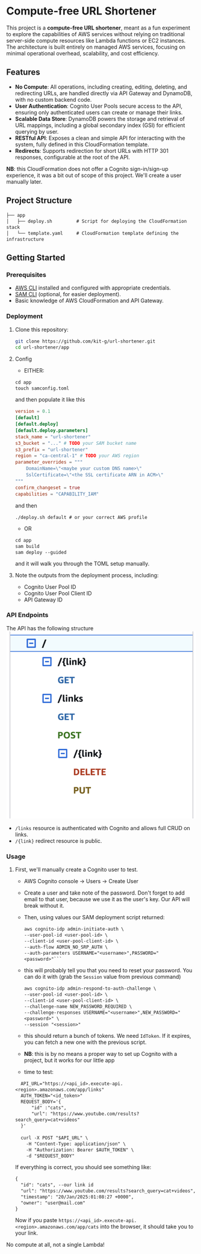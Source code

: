 # Compute-free URL Shortener

This project is a **compute-free URL shortener**, meant as a fun experiment to explore the capabilities of AWS
services without relying on traditional server-side compute resources like Lambda functions or EC2 instances. The
architecture is built entirely on managed AWS services, focusing on minimal operational overhead, scalability, and cost
efficiency.

## Features

- **No Compute**: All operations, including creating, editing, deleting, and redirecting URLs, are handled directly via
  API Gateway and DynamoDB, with no custom backend code.
- **User Authentication**: Cognito User Pools secure access to the API, ensuring only authenticated users can create or
  manage their links.
- **Scalable Data Store**: DynamoDB powers the storage and retrieval of URL mappings, including a global secondary
  index (GSI) for efficient querying by user.
- **RESTful API**: Exposes a clean and simple API for interacting with the system, fully defined in this CloudFormation
  template.
- **Redirects**: Supports redirection for short URLs with HTTP 301 responses, configurable at the root of the API.

**NB**: this CloudFormation does not offer a Cognito sign-in/sign-up experience, it was a bit out of scope of this
project. We'll create a user manually later.

## Project Structure

```
├── app
│   ├── deploy.sh         # Script for deploying the CloudFormation stack
│   └── template.yaml     # CloudFormation template defining the infrastructure
```

## Getting Started

### Prerequisites

- [AWS CLI](https://aws.amazon.com/cli/) installed and configured with appropriate credentials.
- [SAM CLI](https://docs.aws.amazon.com/serverless-application-model/latest/developerguide/what-is-sam.html) (optional,
  for easier deployment).
- Basic knowledge of AWS CloudFormation and API Gateway.

### Deployment

1. Clone this repository:
   ```bash
   git clone https://github.com/kit-g/url-shortener.git
   cd url-shortener/app
   ```

2. Config
    - EITHER:
    ```shell
    cd app
    touch samconfig.toml
    ```
   and then populate it like this
    ```toml
    version = 0.1
    [default]
    [default.deploy]
    [default.deploy.parameters]
    stack_name = "url-shortener"
    s3_bucket = "..." # TODO your SAM bucket name
    s3_prefix = "url-shortener"
    region = "ca-central-1" # TODO your AWS region
    parameter_overrides = """
        DomainName=\"<maybe your custom DNS name>\"
        SslCertificate=\"<the SSL certificate ARN in ACM>\"
    """
    confirm_changeset = true
    capabilities = "CAPABILITY_IAM"
    ```
   and then
    ```shell
    ./deploy.sh default # or your correct AWS profile
    ```

    - OR
    ```shell
    cd app
    sam build
    sam deploy --guided 
    ```
   and it will walk you through the TOML setup manually.


3. Note the outputs from the deployment process, including:
    - Cognito User Pool ID
    - Cognito User Pool Client ID
    - API Gateway ID

### API Endpoints

The API has the following structure
![](files/api.png)

- `/links` resource is authenticated with Cognito and allows full CRUD on links.
- `/{link}` redirect resource is public.

### Usage

1. First, we'll manually create a Cognito user to test.
    - AWS Cognito console -> Users -> Create User
    - Create a user and take note of the password. Don't forget to add email to that user, because we use it as the
      user's key. Our API will break without it.
    - Then, using values our SAM deployment script returned:
      ```shell
      aws cognito-idp admin-initiate-auth \
      --user-pool-id <user-pool-id> \
      --client-id <user-pool-client-id> \
      --auth-flow ADMIN_NO_SRP_AUTH \
      --auth-parameters USERNAME="<username>",PASSWORD="<password>"```

    - this will probably tell you that you need to reset your password. You can do it with (grab the `Session` value
      from previous command)
      ```shell
      aws cognito-idp admin-respond-to-auth-challenge \
      --user-pool-id <user-pool-id> \
      --client-id <user-pool-client-id> \
      --challenge-name NEW_PASSWORD_REQUIRED \
      --challenge-responses USERNAME="<username>",NEW_PASSWORD="<password>" \
      --session "<session>"
      ```

    - this should return a bunch of tokens. We need `IdToken`. If it expires, you can fetch a new one with the previous
      script.

    - **NB**: this is by no means a proper way to set up Cognito with a project, but it works for our little app

    - time to test:
    ```shell
      API_URL="https://<api_id>.execute-api.<region>.amazonaws.com/app/links" 
      AUTH_TOKEN="<id_token>" 
      REQUEST_BODY='{
          "id" :"cats",
          "url": "https://www.youtube.com/results?search_query=cat+videos"
      }' 
         
      curl -X POST "$API_URL" \
        -H "Content-Type: application/json" \
        -H "Authorization: Bearer $AUTH_TOKEN" \
        -d "$REQUEST_BODY"
    ```
   If everything is correct, you should see something like:
    ```
    {
      "id": "cats", --our link id
      "url": "https://www.youtube.com/results?search_query=cat+videos",
      "timestamp": "20/Jan/2025:01:08:27 +0000",
      "owner": "user@mail.com"
    }
    ```

   Now if you paste `https://<api_id>.execute-api.<region>.amazonaws.com/app/cats` into the browser, it should take you
   to your link.

No compute at all, not a single Lambda!
